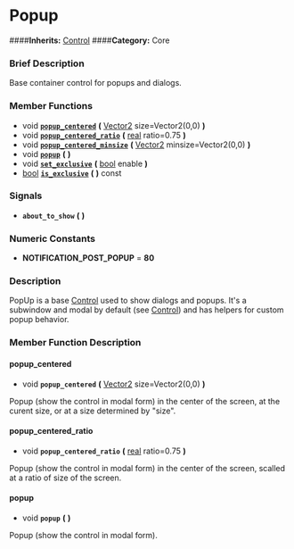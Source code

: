 #  Popup  
####**Inherits:** [Control](class_control)
####**Category:** Core

###  Brief Description  
Base container control for popups and dialogs.

###  Member Functions 
  * void  **[`popup_centered`](#popup_centered)**  **(** [Vector2](class_vector2) size=Vector2(0,0)  **)**
  * void  **[`popup_centered_ratio`](#popup_centered_ratio)**  **(** [real](class_real) ratio=0.75  **)**
  * void  **[`popup_centered_minsize`](#popup_centered_minsize)**  **(** [Vector2](class_vector2) minsize=Vector2(0,0)  **)**
  * void  **[`popup`](#popup)**  **(** **)**
  * void  **[`set_exclusive`](#set_exclusive)**  **(** [bool](class_bool) enable  **)**
  * [bool](class_bool)  **[`is_exclusive`](#is_exclusive)**  **(** **)** const

###  Signals  
  *  **`about_to_show`**  **(** **)**

###  Numeric Constants  
  * **NOTIFICATION_POST_POPUP** = **80**

###  Description  
PopUp is a base [Control](class_control) used to show dialogs and popups. It's a subwindow and modal by default (see [Control](class_control)) and has helpers for custom popup behavior.

###  Member Function Description  

#### <a name="popup_centered">popup_centered</a>
  * void  **`popup_centered`**  **(** [Vector2](class_vector2) size=Vector2(0,0)  **)**

Popup (show the control in modal form) in the center of the screen, at the curent size, or at a size determined by "size".

#### <a name="popup_centered_ratio">popup_centered_ratio</a>
  * void  **`popup_centered_ratio`**  **(** [real](class_real) ratio=0.75  **)**

Popup (show the control in modal form) in the center of the screen, scalled at a ratio of size of the screen.

#### <a name="popup">popup</a>
  * void  **`popup`**  **(** **)**

Popup (show the control in modal form).
